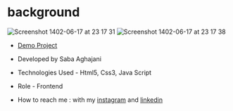 # background
![Screenshot 1402-06-17 at 23 17 31](https://github.com/Saba-Aghajani-developer/background/assets/135870519/e3cd27e7-5055-44bf-976a-366d8e6f4565)
![Screenshot 1402-06-17 at 23 17 38](https://github.com/Saba-Aghajani-developer/background/assets/135870519/8246f57d-a1d4-467a-a78f-0490d164ad13)


- [Demo Project](https://saba-aghajani-developer.github.io/background/)

- Developed by Saba Aghajani
  
- Technologies Used - Html5, Css3, Java Script

- Role - Frontend

- How to reach me : with my [instagram](https://instagram.com/saba_aghajani_developer?utm_source=qr&igshid=MzNlNGNkZWQ4Mg%3D%3D) and [linkedin](https://www.linkedin.com/in/saba-a-69b608208)
